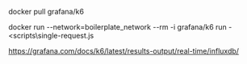 docker pull grafana/k6

docker run --network=boilerplate_network --rm -i grafana/k6 run - <scripts\single-request.js


https://grafana.com/docs/k6/latest/results-output/real-time/influxdb/